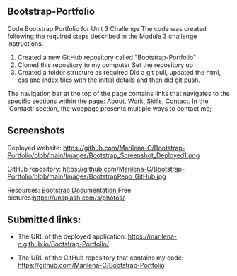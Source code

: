 ## Bootstrap-Portfolio
Code Bootstrap Portfolio for Unit 3 Challenge 
The code was created following the required steps described in the Module 3  challenge instructions.
1. Created a new GitHub repository called "Bootstrap-Portfolio"
2. Cloned this repository to my computer
  Set the repository up
3. Created a folder structure as required
   Did a git pull, updated the html, css and index files with the initial details and then did git push.

The navigation bar at the top of the page contains links that navigates to the specific sections within the page: About, Work, Skills, Contact.
In the 'Contact' section, the webpage   presents multiple ways to contact me;

## Screenshots
Deployed website: https://github.com/Marilena-C/Bootstrap-Portfolio/blob/main/Images/Bootstrap_Screenshot_Deployed1.png 

GitHub repository: https://github.com/Marilena-C/Bootstrap-Portfolio/blob/main/Images/BootstrapRepo_GitHub.jpg

Resources:
[Bootstrap Documentation](https://getbootstrap.com/docs/4.0/getting-started/introduction/)
Free pictures:https://unsplash.com/s/photos/

## Submitted links:

* The URL of the deployed application: https://marilena-c.github.io/Bootstrap-Portfolio/

* The URL of the GitHub repository that contains my code: https://github.com/Marilena-C/Bootstrap-Portfolio 
